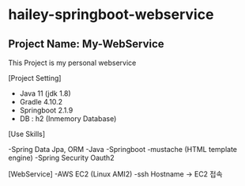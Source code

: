 # hailey-springboot-webservice
## Project Name: My-WebService
This Project is my personal webservice

[Project Setting]
- Java 11 (jdk 1.8)
- Gradle 4.10.2
- Springboot 2.1.9
- DB : h2 (Inmemory Database)

[Use Skills]

-Spring Data Jpa, ORM
-Java
-Springboot
-mustache (HTML template engine)
-Spring Security Oauth2

[WebService]
-AWS EC2 (Linux AMI2)
-ssh Hostname -> EC2 접속


